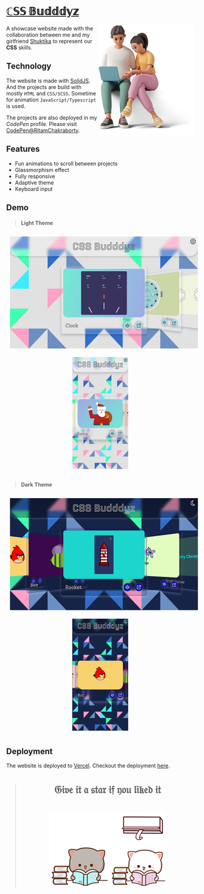 <h1><u>ℂ𝕊𝕊 𝔹𝕦𝕕𝕕𝕕𝕪𝕫</u></h1>
<img align="right" src=".screenshots/budddyz.png" alt="Me and my css buddy">


A showcase website made with the collaboration between me and my girlfriend [Shuktika](https://github.com/Shuktika15) to represent our **CSS** skills.

## Technology

The website is made with [SolidJS](https://www.solidjs.com/). And the projects are build with mostly `HTML`
and `CSS/SCSS`.
Sometime for animation `JavaScript/Typescript` is used.

The projects are also deployed in my *CodePen* profile. Please
visit [CodePen@RitamChakraborty](https://codepen.io/RitamChakraborty/).

## Features

- Fun animations to scroll between projects
- Glassmorphism effect
- Fully responsive
- Adaptive theme
- Keyboard input

## Demo

> #### Light Theme

<p align="center">
    <img src=".screenshots/light1.jpg" alt="Desktop view in light theme" height="300" width="520" hspace="10" vspace="10">
    <img src=".screenshots/light2.jpg" alt="Mobile view in light theme" height="300" width="150" hspace="10" vspace="10">
</p>

> #### Dark Theme

<p align="center">
    <img src=".screenshots/dark1.jpg" alt="Desktop view in dark theme" height="300" width="520" hspace="10" vspace="10">
    <img src=".screenshots/dark2.jpg" alt="Mobile view in dark theme" height="300" width="150" hspace="10" vspace="10">
</p>

## Deployment

The website is deployed to [Vercel](https://vercel.com). Checkout the deployment [here](https://cssbudddyz.vercel.app/).

<blockquote align="center">
    <h1>𝔊𝔦𝔳𝔢 𝔦𝔱 𝔞 𝔰𝔱𝔞𝔯 𝔦𝔣 𝔶𝔬𝔲 𝔩𝔦𝔨𝔢𝔡 𝔦𝔱</h1>
    <br>
    <img src=".screenshots/mochi-peach.gif">
</blockquote>
